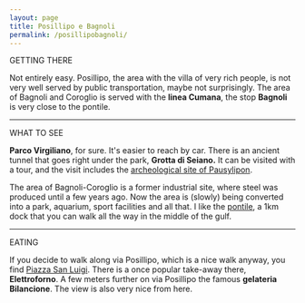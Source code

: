 ```yaml
---
layout: page
title: Posillipo e Bagnoli
permalink: /posillipobagnoli/
---
```


GETTING THERE

Not entirely easy. Posillipo, the area with the villa of very rich people, is not
very well served by public transportation, maybe not surprisingly. The
area of Bagnoli and Coroglio is served with the **linea Cumana**, the
stop **Bagnoli** is very close to the pontile.


------------------------------------------------------------------------


WHAT TO SEE

**Parco Virgiliano**, for sure. It's easier to reach by car. There is an
ancient tunnel that goes right under the park, **Grotta di Seiano.** It
can be visited with a tour, and the visit includes the [archeological
site of Pausylipon](http://goo.gl/maps/27QDa).

The area of Bagnoli-Coroglio is a former industrial site, where steel
was produced until a few years ago. Now the area is (slowly) being
converted into a park, aquarium, sport facilities and all that. I like
the [pontile](http://goo.gl/maps/cIVxq), a 1km dock that you can walk
all the way in the middle of the gulf.

------------------------------------------------------------------------

EATING

If you decide to walk along via Posillipo, which is a nice walk anyway,
you find [Piazza San Luigi](http://goo.gl/maps/6odxd). There is a once
popular take-away there, **Elettroforno**. A few meters further on via
Posillipo the famous **gelateria Bilancione**. The view is also very
nice from here. 
